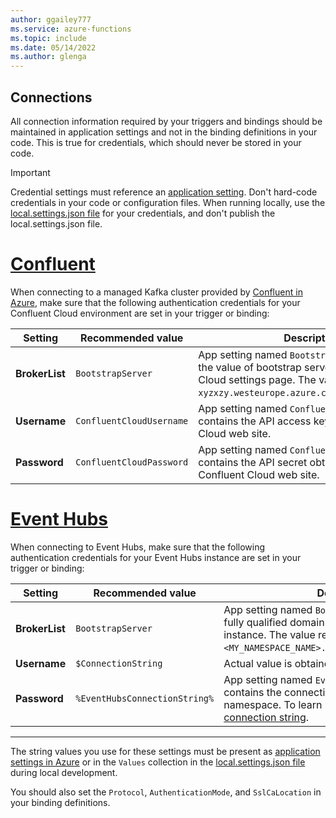 ```yaml
---
author: ggailey777
ms.service: azure-functions
ms.topic: include
ms.date: 05/14/2022
ms.author: glenga
---
```


## Connections

All connection information required by your triggers and bindings should be maintained in application settings and not in the binding definitions in your code. This is true for credentials, which should never be stored in your code.

> [!IMPORTANT]
> Credential settings must reference an [application setting](../articles/azure-functions/functions-how-to-use-azure-function-app-settings.md#settings). Don't hard-code credentials in your code or configuration files. When running locally, use the [local.settings.json file](../articles/azure-functions/functions-develop-local.md#local-settings-file) for your credentials, and don't publish the local.settings.json file. 

# [Confluent](#tab/confluent)

When connecting to a managed Kafka cluster provided by [Confluent in Azure](https://www.confluent.io/azure/), make sure that the following authentication credentials for your Confluent Cloud environment are set in your trigger or binding:

| Setting | Recommended value | Description |
| --- | --- | --- |
| **BrokerList** | `BootstrapServer` | App setting named `BootstrapServer` contains the value of bootstrap server found in Confluent Cloud settings page. The value resembles `xyz-xyzxzy.westeurope.azure.confluent.cloud:9092`. | 
| **Username** | `ConfluentCloudUsername` | App setting named `ConfluentCloudUsername` contains the API access key from the Confluent Cloud web site. |
| **Password** | `ConfluentCloudPassword` | App setting named `ConfluentCloudPassword` contains the API secret obtained from the Confluent Cloud web site. |

# [Event Hubs](#tab/event-hubs)

When connecting to Event Hubs, make sure that the following authentication credentials for your Event Hubs instance are set in your trigger or binding:

| Setting | Recommended value | Description |
| --- | --- | --- |
| **BrokerList** | `BootstrapServer` | App setting named `BootstrapServer` contains the fully qualified domain name of your Event Hubs instance. The value resembles `<MY_NAMESPACE_NAME>.servicebus.windows.net:9093`. | 
| **Username** | `$ConnectionString` | Actual value is obtained from the connection string. |
| **Password** | `%EventHubsConnectionString%` | App setting named `EventHubsConnectionString` contains the connection string for your Event Hubs namespace. To learn more, see [Get an Event Hubs connection string](../articles/event-hubs/event-hubs-get-connection-string.md).|

---

The string values you use for these settings must be present as [application settings in Azure](../articles/azure-functions/functions-how-to-use-azure-function-app-settings.md#settings) or in the `Values` collection in the [local.settings.json file](../articles/azure-functions/functions-develop-local.md#local-settings-file) during local development.

You should also set the `Protocol`, `AuthenticationMode`, and `SslCaLocation` in your binding definitions.